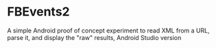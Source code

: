 # FBEvents2

A simple Android proof of concept experiment to read XML from a URL, parse it, and display the "raw" results, Android Studio version
